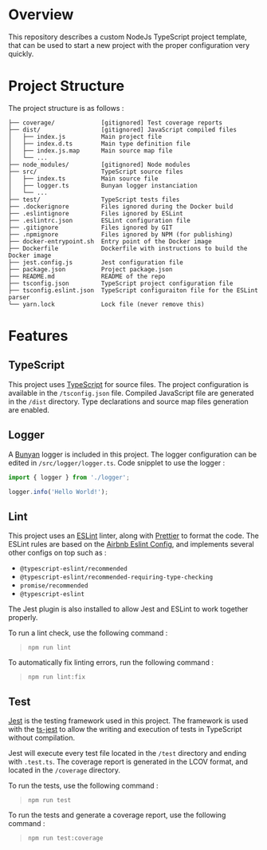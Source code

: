# Overview

This repository describes a custom NodeJs TypeScript project template, that can be used to start a new project with the proper configuration very quickly.

# Project Structure
The project structure is as follows :
```
├── coverage/             [gitignored] Test coverage reports
├── dist/                 [gitignored] JavaScript compiled files
│   ├── index.js          Main project file
│   ├── index.d.ts        Main type definition file
│   ├── index.js.map      Main source map file
│   └── ...
├── node_modules/         [gitignored] Node modules
├── src/                  TypeScript source files
│   ├── index.ts          Main source file
│   ├── logger.ts         Bunyan logger instanciation
│   └── ...
├── test/                 TypeScript tests files
├── .dockerignore         Files ignored during the Docker build
├── .eslintignore         Files ignored by ESLint
├── .eslintrc.json        ESLint configuration file
├── .gitignore            Files ignored by GIT
├── .npmignore            Files ignored by NPM (for publishing)
├── docker-entrypoint.sh  Entry point of the Docker image
├── Dockerfile            Dockerfile with instructions to build the Docker image
├── jest.config.js        Jest configuration file
├── package.json          Project package.json
├── README.md             README of the repo
├── tsconfig.json         TypeScript project configuration file
├── tsconfig.eslint.json  TypeScript configuraiton file for the ESLint parser
└── yarn.lock             Lock file (never remove this)
```

# Features
## TypeScript
This project uses [TypeScript](https://www.typescriptlang.org/) for source files. The project configuration is available in the `/tsconfig.json` file. Compiled JavaScript file are generated in the `/dist` directory. Type declarations and source map files generation are enabled.

## Logger
A [Bunyan](https://www.npmjs.com/package/bunyan) logger is included in this project. The logger configuration can be edited in `/src/logger/logger.ts`. Code snipplet to use the logger :
```TypeScript
import { logger } from './logger';

logger.info('Hello World!');
```

## Lint
This project uses an [ESLint](https://eslint.org/) linter, along with [Prettier](https://prettier.io/) to format the code. The ESLint rules are based on the [Airbnb Eslint Config](https://www.npmjs.com/package/eslint-config-airbnb), and implements several other configs on top such as :
- `@typescript-eslint/recommended`
- `@typescript-eslint/recommended-requiring-type-checking`
- `promise/recommended`
- `@typescript-eslint`

The Jest plugin is also installed to allow Jest and ESLint to work together properly.

To run a lint check, use the following command :
> `npm run lint`

To automatically fix linting errors, run the following command :
> `npm run lint:fix`

## Test
[Jest](https://jestjs.io/) is the testing framework used in this project. The framework is used with the [ts-jest](https://www.npmjs.com/package/ts-jest) to allow the writing and execution of tests in TypeScript without compilation.

Jest will execute every test file located in the `/test` directory and ending with `.test.ts`. The coverage report is generated in the LCOV format, and located in the `/coverage` directory.

To run the tests, use the following command :
> `npm run test`

To run the tests and generate a coverage report, use the following command :
> `npm run test:coverage`
